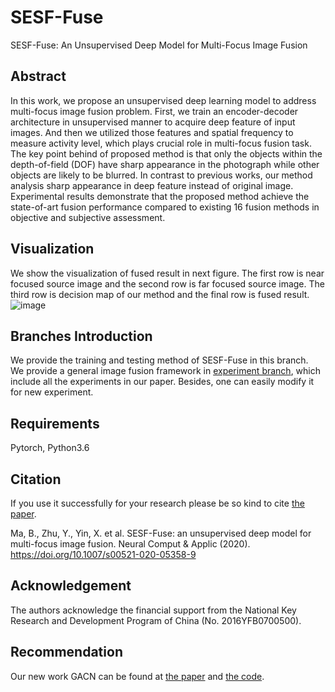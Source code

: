 # SESF-Fuse
SESF-Fuse: An Unsupervised Deep Model for Multi-Focus Image Fusion

## Abstract
In this work, we propose an unsupervised deep learning model to address multi-focus image fusion problem. First, we train an encoder-decoder architecture in unsupervised manner to acquire deep feature of input images. And then we utilized those features and spatial frequency to measure activity level, which plays crucial role in multi-focus fusion task. The key point behind of proposed method is that only the objects within the depth-of-field (DOF) have sharp appearance in the photograph while other objects are likely to be blurred. In contrast to previous works, our method analysis sharp appearance in deep feature instead of original image. Experimental results demonstrate that the proposed method achieve the state-of-art fusion performance compared to existing 16 fusion methods in objective and subjective assessment. 

## Visualization
We show the visualization of fused result in next figure. The first row is near focused source image and the second row is far focused source image. The third row is decision map of our method and the final row is fused result.
![image](https://github.com/Keep-Passion/SESF-Fuse/blob/master/nets/figure/visualization.png)

## Branches Introduction
We provide the training and testing method of SESF-Fuse in this branch.  
We provide a general image fusion framework in [experiment branch](https://github.com/Keep-Passion/SESF-Fuse/tree/Experiment), which include all the experiments in our paper. Besides, one can easily modify it for new experiment.

## Requirements
Pytorch, Python3.6

## Citation
If you use it successfully for your research please be so kind to cite [the paper](https://link.springer.com/article/10.1007/s00521-020-05358-9#citeas).

Ma, B., Zhu, Y., Yin, X. et al. SESF-Fuse: an unsupervised deep model for multi-focus image fusion. Neural Comput & Applic (2020). https://doi.org/10.1007/s00521-020-05358-9

## Acknowledgement
The authors acknowledge the financial support from the National Key Research and Development Program of China (No. 2016YFB0700500).

## Recommendation
Our new work GACN can be found at [the paper](https://github.com/Keep-Passion/GACN) and [the code](https://arxiv.org/abs/2010.08751).
